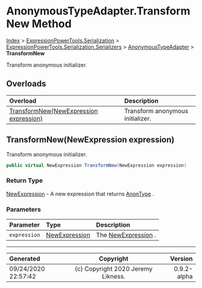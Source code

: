 ﻿# AnonymousTypeAdapter.TransformNew Method

[Index](../index.md) > [ExpressionPowerTools.Serialization](ExpressionPowerTools.Serialization.a.md) > [ExpressionPowerTools.Serialization.Serializers](ExpressionPowerTools.Serialization.Serializers.n.md) > [AnonymousTypeAdapter](ExpressionPowerTools.Serialization.Serializers.AnonymousTypeAdapter.cs.md) > **TransformNew**

Transform anonymous initializer.

## Overloads

| Overload | Description |
| :-- | :-- |
| [TransformNew(NewExpression expression)](#transformnewnewexpression-expression) | Transform anonymous initializer. |
## TransformNew(NewExpression expression)

Transform anonymous initializer.

```csharp
public virtual NewExpression TransformNew(NewExpression expression)
```

### Return Type

 [NewExpression](https://docs.microsoft.com/dotnet/api/system.linq.expressions.newexpression)  - A new expression that returns [AnonType](ExpressionPowerTools.Serialization.Serializers.AnonType.cs.md) .

### Parameters

| Parameter | Type | Description |
| :-- | :-- | :-- |
| `expression` | [NewExpression](https://docs.microsoft.com/dotnet/api/system.linq.expressions.newexpression) | The [NewExpression](https://docs.microsoft.com/dotnet/api/system.linq.expressions.newexpression) . |



---

| Generated | Copyright | Version |
| :-- | :-: | --: |
| 09/24/2020 22:57:42 | (c) Copyright 2020 Jeremy Likness. | 0.9.2-alpha |
